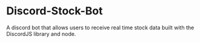 # Discord-Stock-Bot
A discord bot that allows users to receive real time stock data built with the DiscordJS library and node. 
